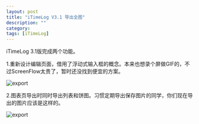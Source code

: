 ```yaml
---
layout: post
title: "iTimeLog V3.1 导出全图"
description: ""
category: 
tags: [iTimeLog]
---
```

iTimeLog 3.1版完成两个功能。

1.重新设计编辑页面，借用了浮动式输入框的概念。本来也想录个屏做GIF的，不过ScreenFlow太贵了，暂时还没找到便宜的方案。

![export](https://github-camo.global.ssl.fastly.net/be57d040ec0ce5d6467fb73564c6bcb6c76d5a7b/687474703a2f2f6472696262626c652e73332e616d617a6f6e6177732e636f6d2f75736572732f363431302f73637265656e73686f74732f313235343433392f666f726d2d616e696d6174696f6e2d5f6769665f2e676966)

2.图表页导出时同时导出列表和饼图。习惯定期导出保存图片的同学，你们现在导出的图片应该是这样的。  


![export](http://interbbs.b0.upaiyun.com/exportnew.jpg)